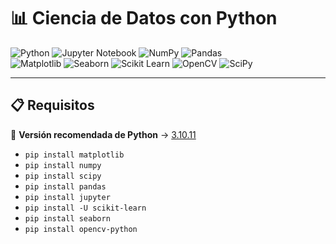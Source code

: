 # 📊 Ciencia de Datos con Python  

![Python](https://img.shields.io/badge/Python-3.10.11-3670A0?style=for-the-badge&logo=python&logoColor=ffdd54)  ![Jupyter Notebook](https://img.shields.io/badge/Jupyter_Notebook-%23FA0F00.svg?style=for-the-badge&logo=jupyter&logoColor=white)  ![NumPy](https://img.shields.io/badge/NumPy-013243?style=for-the-badge&logo=numpy&logoColor=white)  ![Pandas](https://img.shields.io/badge/Pandas-150458?style=for-the-badge&logo=pandas&logoColor=white)  
![Matplotlib](https://img.shields.io/badge/Matplotlib-004D7A?style=for-the-badge&logo=plotly&logoColor=white)  ![Seaborn](https://img.shields.io/badge/Seaborn-2E8BC0?style=for-the-badge)  ![Scikit Learn](https://img.shields.io/badge/scikit--learn-F7931E?style=for-the-badge&logo=scikitlearn&logoColor=white)  ![OpenCV](https://img.shields.io/badge/OpenCV-5C3EE8?style=for-the-badge&logo=opencv&logoColor=white)  ![SciPy](https://img.shields.io/badge/SciPy-8DA0CB?style=for-the-badge&logo=scipy&logoColor=white)

---

## 📋 Requisitos  
🔹 **Versión recomendada de Python** → [3.10.11](https://www.python.org/downloads/windows/)  
- `pip install matplotlib`
-  `pip install numpy`
- `pip install scipy`
- `pip install pandas`
- `pip install jupyter`
- `pip install -U scikit-learn`
- `pip install seaborn`
- `pip install opencv-python`
